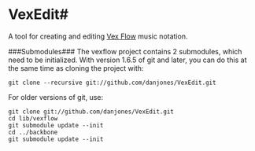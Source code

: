 # VexEdit#
A tool for creating and editing [Vex Flow](http://www.vexflow.com "VexFlow") music notation.

###Submodules###
The vexflow project contains 2 submodules, which need to be initialized. With version 1.6.5 of git and later, you can do this at the same time as cloning the project with:

    git clone --recursive git://github.com/danjones/VexEdit.git

For older versions of git, use:

    git clone git://github.com/danjones/VexEdit.git
    cd lib/vexflow
    git submodule update --init
    cd ../backbone
    git submodule update --init
